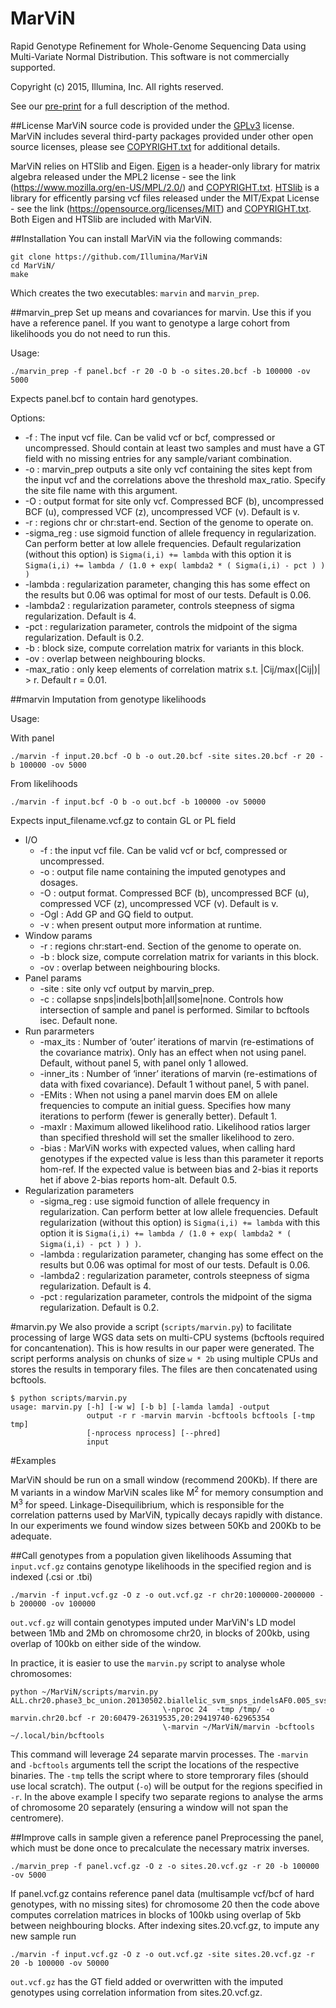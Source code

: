 # MarViN
Rapid Genotype Refinement for Whole-Genome Sequencing Data using Multi-Variate Normal Distribution. This software is not commercially supported.

Copyright (c) 2015, Illumina, Inc. All rights reserved.

See our [pre-print](http://biorxiv.org/content/biorxiv/early/2015/11/12/031484.full.pdf) for a full description of the method.

##License
MarViN source code is provided under the [GPLv3](https://git.illumina.com/rarthur/MarViN/blob/master/LICENSE.txt) license. MarViN includes several third-party packages provided under other open source licenses, please see [COPYRIGHT.txt](https://git.illumina.com/rarthur/MarViN/blob/master/COPYRIGHT.txt) for additional details.

MarViN relies on HTSlib and Eigen. [Eigen](http://eigen.tuxfamily.org/index.php?title=Main_Page) is a header-only library for matrix algebra released under the MPL2 license - see the link (https://www.mozilla.org/en-US/MPL/2.0/) and [COPYRIGHT.txt](https://git.illumina.com/rarthur/MarViN/blob/master/COPYRIGHT.txt). [HTSlib](http://www.htslib.org/) is a library for efficently parsing vcf files released under the MIT/Expat License - see the link (https://opensource.org/licenses/MIT) and [COPYRIGHT.txt](https://git.illumina.com/rarthur/MarViN/blob/master/COPYRIGHT.txt).
Both Eigen and HTSlib are included with MarViN.

##Installation
You can install MarViN via the following commands:
```
git clone https://github.com/Illumina/MarViN
cd MarViN/
make
```
Which creates the two executables: `marvin` and `marvin_prep`.

##marvin_prep
Set up means and covariances for marvin. Use this if you have a reference panel. If you want to genotype a large cohort from likelihoods you do not need to run this.

Usage:

```./marvin_prep -f panel.bcf -r 20 -O b -o sites.20.bcf -b 100000 -ov 5000 ```

Expects panel.bcf to contain hard genotypes. 

Options:

* -f : The input vcf file. Can be valid vcf or bcf, compressed or uncompressed. Should contain at least two samples and must have a GT field with no missing entries for any sample/variant combination.
* -o : marvin\_prep outputs a site only vcf containing the sites kept from the input vcf and the correlations above the threshold max_ratio. Specify the site file name with this argument.
* -O : output format for site only vcf. Compressed BCF (b), uncompressed BCF (u), compressed VCF (z), uncompressed VCF (v). Default is v.
* -r : regions chr or chr:start-end. Section of the genome to operate on. 
* -sigma_reg : use sigmoid function of allele frequency in regularization. Can perform better at low allele frequencies. Default regularization (without this option) is `Sigma(i,i) += lambda` with this option it is `Sigma(i,i) += lambda / (1.0 + exp( lambda2 * ( Sigma(i,i) - pct ) ) )`
* -lambda : regularization parameter, changing this has some effect on the results but 0.06 was optimal for most of our tests. Default is 0.06.
* -lambda2 : regularization parameter, controls steepness of sigma regularization. Default is 4.
* -pct : regularization parameter, controls the midpoint of the sigma regularization. Default is 0.2.
* -b : block size, compute correlation matrix for variants in this block. 
* -ov : overlap between neighbouring blocks. 
* -max_ratio : only keep elements of correlation matrix s.t. |Cij/max(|Cij|)| > r. Default r = 0.01.

##marvin
Imputation from genotype likelihoods

Usage:

With panel

```./marvin -f input.20.bcf -O b -o out.20.bcf -site sites.20.bcf -r 20 -b 100000 -ov 5000```

From likelihoods

```./marvin -f input.bcf -O b -o out.bcf -b 100000 -ov 50000```

Expects input_filename.vcf.gz to contain GL or PL field
* I/O
  * -f : the input vcf file. Can be valid vcf or bcf, compressed or uncompressed. 
  * -o : output file name containing the imputed genotypes and dosages.
  * -O : output format. Compressed BCF (b), uncompressed BCF (u), compressed VCF (z), uncompressed VCF (v). Default is v.
  * -Ogl : Add GP and GQ field to output.
  * -v : when present output more information at runtime.
* Window params
  * -r : regions chr:start-end. Section of the genome to operate on.
  * -b : block size, compute correlation matrix for variants in this block. 
  * -ov : overlap between neighbouring blocks. 
* Panel params
  * -site : site only vcf output by marvin_prep.
  * -c : collapse snps|indels|both|all|some|none. Controls how intersection of sample and panel is performed. Similar to bcftools isec. Default none.
* Run pararmeters
  * -max_its : Number of ‘outer’ iterations of marvin (re-estimations of the covariance matrix). Only has an effect when not using panel. Default, without panel 5, with panel only 1 allowed.
  * -inner_its : Number of ‘inner’ iterations of marvin (re-estimations of data with fixed covariance). Default 1 without panel, 5 with panel.
  * -EMits : When not using a panel marvin does EM on allele frequencies to compute an initial guess. Specifies how many iterations to perform (fewer is generally better). Default 1.
  * -maxlr : Maximum allowed likelihood ratio. Likelihood ratios larger than specified threshold will set the smaller likelihood to zero.
  * -bias : MarViN works with expected values, when calling hard genotypes if the expected value is less than this parameter it reports hom-ref. If the expected value is between bias and 2-bias it reports het if above 2-bias reports hom-alt. Default 0.5.
* Regularization parameters
  * -sigma_reg : use sigmoid function of allele frequency in regularization. Can perform better at low allele frequencies. Default regularization (without this option) is `Sigma(i,i) += lambda` with this option it is `Sigma(i,i) += lambda / (1.0 + exp( lambda2 * ( Sigma(i,i) - pct ) ) )`.
  * -lambda : regularization parameter, changing has some effect on the results but 0.06 was optimal for most of our tests. Default is 0.06.
  * -lambda2 : regularization parameter, controls steepness of sigma regularization. Default is 4.
  * -pct : regularization parameter, controls the midpoint of the sigma regularization. Default is 0.2.

#marvin.py
We also provide a script (`scripts/marvin.py`) to facilitate processing of large WGS data sets on multi-CPU systems (bcftools required for concantenation). This is how results in our paper were generated. The script performs analysis on chunks of size `w * 2b` using multiple CPUs and stores the results in temporary files. The files are then concatenated using bcftools.

```
$ python scripts/marvin.py
usage: marvin.py [-h] [-w w] [-b b] [-lamda lamda] -output
                 output -r r -marvin marvin -bcftools bcftools [-tmp tmp]
                 [-nprocess nprocess] [--phred]
                 input
```

#Examples

MarViN should be run on a small window (recommend 200Kb). If there are M variants in a window MarViN scales like M<sup>2</sup> for memory consumption and M<sup>3</sup> for speed. Linkage-Disequilibrium, which is responsible for the correlation patterns used by MarViN, typically decays rapidly with distance. In our experiments we found window sizes between 50Kb and 200Kb to be adequate.

##Call genotypes from a population given likelihoods
Assuming that `input.vcf.gz` contains genotype likelihoods in the specified region and is indexed (.csi or .tbi)
```
./marvin -f input.vcf.gz -O z -o out.vcf.gz -r chr20:1000000-2000000 -b 200000 -ov 100000
```
`out.vcf.gz` will contain genotypes imputed under MarViN's LD model between 1Mb and 2Mb on chromosome chr20, in blocks of 200kb, using overlap of 100kb on either side of the window.

In practice, it is easier to use the `marvin.py` script to analyse whole chromosomes:
```
python ~/MarViN/scripts/marvin.py ALL.chr20.phase3_bc_union.20130502.biallelic_svm_snps_indelsAF0.005_svs.gl.reheader.mac1.snps.bcf
                                  \-nproc 24  -tmp /tmp/ -o marvin.chr20.bcf -r 20:60479-26319535,20:29419740-62965354 
                                  \-marvin ~/MarViN/marvin -bcftools ~/.local/bin/bcftools
```
This command will leverage 24 separate marvin processes. The `-marvin` and `-bcftools` arguments tell the script the locations of the respective binaries. The `-tmp` tells the script where to store temprorary files (should use local scratch). The output (`-o`) will be output for the regions specified in `-r`. In the above example I specify two separate regions to analyse the arms of chromosome 20 separately (ensuring a window will not span the centromere).


##Improve calls in sample given a reference panel
Preprocessing the panel, which must be done once to precalculate the necessary matrix inverses.
```
./marvin_prep -f panel.vcf.gz -O z -o sites.20.vcf.gz -r 20 -b 100000 -ov 5000
```
If panel.vcf.gz contains reference panel data (multisample vcf/bcf of hard genotypes, with no missing sites) for chromosome 20 then the code above computes correlation matrices in blocks of 100kb using overlap of 5kb between neighbouring blocks.
After indexing sites.20.vcf.gz, to impute any new sample run

```
./marvin -f input.vcf.gz -O z -o out.vcf.gz -site sites.20.vcf.gz -r 20 -b 100000 -ov 50000
```
`out.vcf.gz` has the GT field added or overwritten with the imputed genotypes using correlation information from sites.20.vcf.gz.


